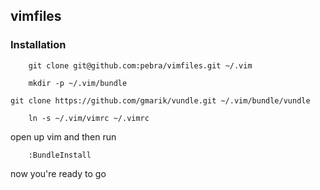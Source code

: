 ## vimfiles ##

### Installation ###
		git clone git@github.com:pebra/vimfiles.git ~/.vim

		mkdir -p ~/.vim/bundle

    git clone https://github.com/gmarik/vundle.git ~/.vim/bundle/vundle

		ln -s ~/.vim/vimrc ~/.vimrc

open up vim and then run

		:BundleInstall

now you're ready to go
